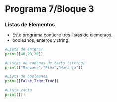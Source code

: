 # Programa 7/Bloque 3
### Listas de Elementos
- Este programa contiene tres listas de elementos.
- booleanos, enteros y string.
```python
#Lista de enteros 
print([40,20,30])

#Listas de cadenas de texto (string)
print(["Manzana","Piña","Naranja"])

#Lista de booleanos
print([False,True,True])

#Lista vacia
print([])  

